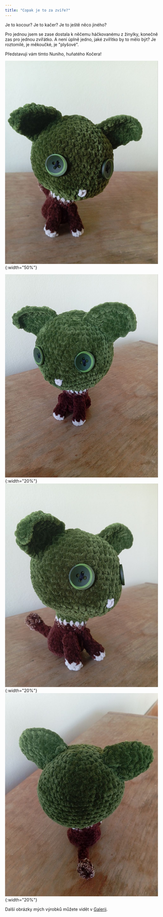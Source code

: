```yaml
---
title: "Copak je to za zvíře?"
---
```

Je to kocour? Je to kačer? Je to ještě něco jiného?

Pro jednou jsem se zase dostala k něčemu háčkovanému z žinylky, konečně zas pro jednou zvířátko. A není úplně jedno, jaké zvířítko by to mělo být? Je roztomilé, je měkoučké, je "plyšové". 

Představuji vám tímto Nuniho, huňatého Kočera! 


![Kočer](/assets/img/kocer1.jpg){:width="50%"}

![kocer2](/assets/img/kocer2.jpg){:width="20%"}
![kocer3](/assets/img/kocer3.jpg){:width="20%"}
![kocer4](/assets/img/kocer4.jpg){:width="20%"}


Další obrázky mých výrobků můžete vidět v [Galerii](/galerie/).